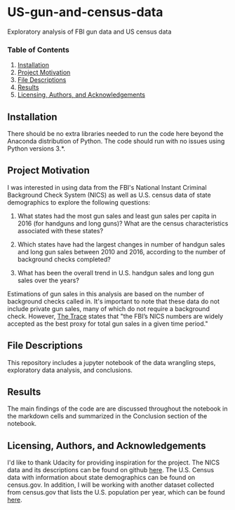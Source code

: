 # US-gun-and-census-data
Exploratory analysis of FBI gun data and US census data

### Table of Contents

1. [Installation](#installation)
2. [Project Motivation](#motivation)
3. [File Descriptions](#files)
4. [Results](#results)
5. [Licensing, Authors, and Acknowledgements](#licensing)

## Installation <a name="installation"></a>
There should be no extra libraries needed to run the code here beyond the Anaconda distribution of Python.  The code should run with no issues using Python versions 3.*.

## Project Motivation <a name="motivation"></a>
I was interested in using data from the FBI's National Instant Criminal Background Check System (NICS) as well as U.S. census data of state demographics to explore the following questions:

1. What states had the most gun sales and least gun sales per capita in 2016 (for handguns and long guns)? What are the census characteristics associated with these states?

2. Which states have had the largest changes in number of handgun sales and long gun sales between 2010 and 2016, according to the number of background checks completed?

3. What has been the overall trend in U.S. handgun sales and long gun sales over the years?

Estimations of gun sales in this analysis are based on the number of background checks called in. It's important to note that these data do not include private gun sales, many of which do not require a background check. However, [The Trace](https://www.thetrace.org/2015/11/black-friday-gun-sales-background-checks/) states that "the FBI’s NICS numbers are widely accepted as the best proxy for total gun sales in a given time period."

## File Descriptions <a name="files"></a>
This repository includes a jupyter notebook of the data wrangling steps, exploratory data analysis, and conclusions.

## Results <a name="results"></a>
The main findings of the code are are discussed throughout the notebook in the markdown cells and summarized in the Conclusion section of the notebook.

## Licensing, Authors, and Acknowledgements <a name="licensing"></a>
I'd like to thank Udacity for providing inspiration for the project. The NICS data and its descriptions can be found on github [here](https://github.com/BuzzFeedNews/nics-firearm-background-checks/blob/master/README.md). The U.S. Census data with information about state demographics can be found on census.gov. In addition, I will be working with another dataset collected from census.gov that lists the U.S. population per year, which can be found [here](http://www.multpl.com/united-states-population/table).
